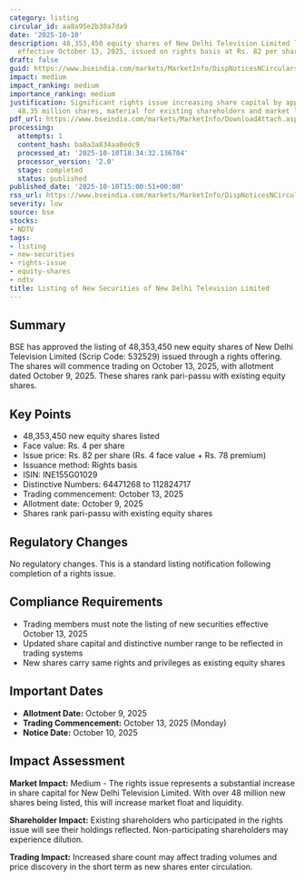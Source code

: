 ```yaml
---
category: listing
circular_id: aa8a95e2b38a7da9
date: '2025-10-10'
description: 48,353,450 equity shares of New Delhi Television Limited listed on BSE
  effective October 13, 2025, issued on rights basis at Rs. 82 per share.
draft: false
guid: https://www.bseindia.com/markets/MarketInfo/DispNoticesNCirculars.aspx?Noticeid={3D5BEAA9-4E77-4BAA-B7CA-1862200C464D}&noticeno=20251010-68&dt=10/10/2025&icount=68&totcount=72&flag=0
impact: medium
impact_ranking: medium
importance_ranking: medium
justification: Significant rights issue increasing share capital by approximately
  48.35 million shares, material for existing shareholders and market liquidity
pdf_url: https://www.bseindia.com/markets/MarketInfo/DownloadAttach.aspx?id=20251010-68&attachedId=
processing:
  attempts: 1
  content_hash: ba0a3a834aa8edc9
  processed_at: '2025-10-10T18:34:32.136704'
  processor_version: '2.0'
  stage: completed
  status: published
published_date: '2025-10-10T15:00:51+00:00'
rss_url: https://www.bseindia.com/markets/MarketInfo/DispNoticesNCirculars.aspx?Noticeid={3D5BEAA9-4E77-4BAA-B7CA-1862200C464D}&noticeno=20251010-68&dt=10/10/2025&icount=68&totcount=72&flag=0
severity: low
source: bse
stocks:
- NDTV
tags:
- listing
- new-securities
- rights-issue
- equity-shares
- ndtv
title: Listing of New Securities of New Delhi Television Limited
---
```


## Summary

BSE has approved the listing of 48,353,450 new equity shares of New Delhi Television Limited (Scrip Code: 532529) issued through a rights offering. The shares will commence trading on October 13, 2025, with allotment dated October 9, 2025. These shares rank pari-passu with existing equity shares.

## Key Points

- 48,353,450 new equity shares listed
- Face value: Rs. 4 per share
- Issue price: Rs. 82 per share (Rs. 4 face value + Rs. 78 premium)
- Issuance method: Rights basis
- ISIN: INE155G01029
- Distinctive Numbers: 64471268 to 112824717
- Trading commencement: October 13, 2025
- Allotment date: October 9, 2025
- Shares rank pari-passu with existing equity shares

## Regulatory Changes

No regulatory changes. This is a standard listing notification following completion of a rights issue.

## Compliance Requirements

- Trading members must note the listing of new securities effective October 13, 2025
- Updated share capital and distinctive number range to be reflected in trading systems
- New shares carry same rights and privileges as existing equity shares

## Important Dates

- **Allotment Date:** October 9, 2025
- **Trading Commencement:** October 13, 2025 (Monday)
- **Notice Date:** October 10, 2025

## Impact Assessment

**Market Impact:** Medium - The rights issue represents a substantial increase in share capital for New Delhi Television Limited. With over 48 million new shares being listed, this will increase market float and liquidity.

**Shareholder Impact:** Existing shareholders who participated in the rights issue will see their holdings reflected. Non-participating shareholders may experience dilution.

**Trading Impact:** Increased share count may affect trading volumes and price discovery in the short term as new shares enter circulation.